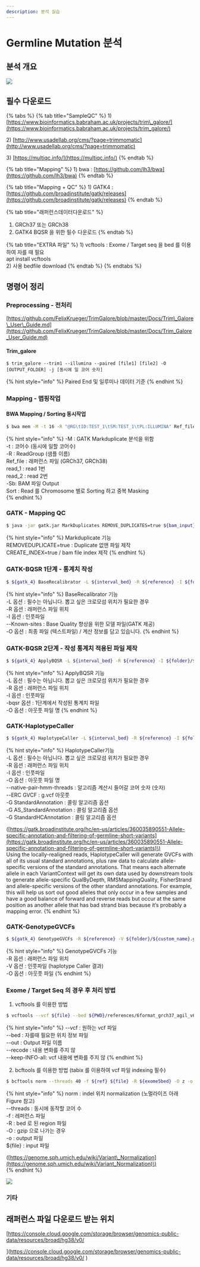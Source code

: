 ```yaml
---
description: 분석 실습
---
```


# Germline Mutation 분석

## 분석 개요

![](../../.gitbook/assets/image%20%2851%29.png)

## 필수  다운로드

{% tabs %}
{% tab title="SampleQC" %}
1\) [https://www.bioinformatics.babraham.ac.uk/projects/trim\_galore/](https://www.bioinformatics.babraham.ac.uk/projects/trim_galore/)

2\) [http://www.usadellab.org/cms/?page=trimmomatic](http://www.usadellab.org/cms/?page=trimmomatic)

3\) [https://multiqc.info/](https://multiqc.info/)
{% endtab %}

{% tab title="Mapping" %}
1\) bwa :  [https://github.com/lh3/bwa](https://github.com/lh3/bwa)
{% endtab %}

{% tab title="Mapping + QC" %}
1\) GATK4 : [https://github.com/broadinstitute/gatk/releases](https://github.com/broadinstitute/gatk/releases)
{% endtab %}

{% tab title="래퍼런스데이터다운로드" %}
1. GRCh37 또는 GRCh38
2. GATK4 BQSR 을 위한 필수 다운로드
{% endtab %}

{% tab title="EXTRA 파일" %}
1\) vcftools : Exome / Target seq 을 bed 를 이용하여 자를 때 필요   
apt install vcftools  
2\) 사용 bedfile download
{% endtab %}
{% endtabs %}

## 명령어 정리

### Preprocessing - 전처리

[https://github.com/FelixKrueger/TrimGalore/blob/master/Docs/Trim\_Galore\_User\_Guide.md](https://github.com/FelixKrueger/TrimGalore/blob/master/Docs/Trim_Galore_User_Guide.md)

#### Trim\_galore 

```
$ trim_galore --trim1 --illumina --paired [file1] [file2] -O [OUTPUT_FOLDER] -j [동시에 일 코어 숫자]
```

{% hint style="info" %}
Paired End  및 일루미나 데이터 기준
{% endhint %}

### Mapping - 맵핑작업 

#### BWA Mapping / Sorting 동시작업

```bash
$ bwa mem -M -t 16 -R "@RG\tID:TEST_1\tSM:TEST_1\tPL:ILLUMINA" Ref_file read_1.fq read_2.fq | samtools view -@ 16 -Sb | samtools sort 16 -O bam -o [Filename].sorted.bam
```

{% hint style="info" %}
-M : GATK Markduplicate 분석을 위함   
-t : 코어수 \(동시에 일할 코어수\)  
-R : ReadGroup \(샘플 이름\)  
Ref\_file : 래퍼런스 파일 \(GRCh37, GRCh38\)  
read\_1 : read 1번  
read\_2 : read 2번  
-Sb: BAM 파일 Output  
Sort : Read 를 Chromosome 별로 Sorting 하고 중복 Masking  
{% endhint %}

### 

### GATK - Mapping QC

```bash
$ java -jar gatk.jar MarkDuplicates REMOVE_DUPLICATES=true ${bam_input} O=${folder}/${custom_name}_sorted_MarkDuplicate.bam M=${folder}/${custom_name}_markduplicate.txt COMPRESSION_LEVEL=1 CREATE_INDEX=true
```

{% hint style="info" %}
Markduplicate 기능    
REMOVEDUPLICATE=true : Duplicate 없앤 파일 제작  
CREATE\_INDEX=true / bam file index 제작
{% endhint %}

### 

### GATK-BQSR 1단계 - 통계치 작성 

```bash
$ ${gatk_4} BaseRecalibrator -L ${interval_bed} -R ${reference} -I ${folder}/${custom_name}_sorted_MarkDuplicate.bam --known-sites ${gatk4_dbsnp} --known-sites ${gatk4_mills} --known-sites ${gatk4_1000g_indel} --known-sites ${gatk4_1000g_snp} -O ${folder}/${custom_name}_sorted_MarkDuplicate.table
```

{% hint style="info" %}
BaseRecalibrator 기능  
-L 옵션 : 필수는 아닙니다. 뽑고 싶은 크로모섬 위치가 필요한 경우  
-R 옵션 : 래퍼런스 파일 위치   
-I 옵션 : 인풋파일  
--Known-sites : Base Quality 향상을 위한 모델 파일\(GATK 제공\)  
-O 옵션 : 최종 파일 \(텍스트파일\) / 계산 정보를 담고 있습니다.
{% endhint %}

### 

### GATK-BQSR 2단계 - 작성 통계치 적용된 파일 제작  

```bash
$ ${gatk_4} ApplyBQSR -L ${interval_bed} -R ${reference} -I ${folder}/${custom_name}_sorted_MarkDuplicate.bam -bqsr ${folder}/${custom_name}_sorted_MarkDuplicate.table -O ${folder}/${custom_name}_sorted_MarkDuplicate_bqsr.bam
```

{% hint style="info" %}
ApplyBQSR 기능  
-L 옵션 : 필수는 아닙니다. 뽑고 싶은 크로모섬 위치가 필요한 경우  
-R 옵션 : 래퍼런스 파일 위치  
-I 옵션 : 인풋파일  
-bqsr 옵션 : 1단계에서 작성된 통계치 파일   
-O 옵션 : 아웃풋 파일 명
{% endhint %}



### GATK-HaplotypeCaller

```bash
$ ${gatk_4} HaplotypeCaller -L ${interval_bed} -R ${reference} -I ${folder}/${custom_name}_sorted_MarkDuplicate_bqsr.bam -O ${folder}/${custom_name}.g.vcf --native-pair-hmm-threads 32 --ERC GVCF -G StandardAnnotation -G AS_StandardAnnotation -G StandardHCAnnotation
```

{% hint style="info" %}
HaplotypeCaller기능  
-L 옵션 : 필수는 아닙니다. 뽑고 싶은 크로모섬 위치가 필요한 경우  
-R 옵션 : 래퍼런스 파일 위치  
-I 옵션 : 인풋파일  
-O 옵션 : 아웃풋 파일 명  
--native-pair-hmm-threads : 알고리즘 계산시 들어갈 코어 숫자 \(숫자\)  
--ERC GVCF : g.vcf 아웃풋  
-G StandardAnnotation : 콜링 알고리즘 옵션  
-G AS\_StandardAnnotation : 콜링 알고리즘 옵션  
-G StandardHCAnnotation : 콜링 알고리즘 옵션  
  
\([https://gatk.broadinstitute.org/hc/en-us/articles/360035890551-Allele-specific-annotation-and-filtering-of-germline-short-variants](https://gatk.broadinstitute.org/hc/en-us/articles/360035890551-Allele-specific-annotation-and-filtering-of-germline-short-variants)\)  
Using the locally-realigned reads, HaplotypeCaller will generate GVCFs with all of its usual standard annotations, plus raw data to calculate allele-specific versions of the standard annotations. That means each alternate allele in each VariantContext will get its own data used by downstream tools to generate allele-specific QualByDepth, RMSMappingQuality, FisherStrand and allele-specific versions of the other standard annotations. For example, this will help us sort out good alleles that only occur in a few samples and have a good balance of forward and reverse reads but occur at the same position as another allele that has bad strand bias because it’s probably a mapping error.
{% endhint %}



### GATK-GenotypeGVCFs

```bash
$ ${gatk_4} GenotypeGVCFs -R ${reference} -V ${folder}/${custom_name}.g.vcf -O ${folder}/${custom_name}.vcf
```

{% hint style="info" %}
GenotypeGVCFs 기능  
-R 옵션 : 래퍼런스 파일 위치  
-V 옵션 : 인풋파일 \(haplotype Caller 결과\)  
-O 옵션 : 아웃풋 파일
{% endhint %}



### Exome / Target Seq 의 경우 후 처리 방법 

1. vcftools 를 이용한 방법 

```bash
$ vcftools --vcf ${file} --bed ${PWD}/references/6format_grch37_agil_v6.bed --out ${file}_agilent_v6.vcf --recode --keep-INFO-all
```

{% hint style="info" %}
--vcf : 원하는 vcf 파일  
--bed : 자를때 필요한 위치 정보 파일  
--out : Output 파일 이름   
--recode : 내용 변화를 주지 않  
--keep-INFO-all: vcf 내용에 변화를 주지 않
{% endhint %}

   2. bcftools 를 이용한 방법 \(tabix 를 이용하여 vcf 파일 indexing 필수\) 

```bash
$ bcftools norm --threads 40 -f ${ref} ${file} -R ${exome5bed} -O z -o ${file}.agil5.gz
```

{% hint style="info" %}
norm : indel 위치 normalization \(노멀라이즈 아래 Figure 참고\)  
--threads : 동시에 동작할 코어 수  
-f : 레퍼런스 파일  
-R : bed 로 된 region 파일  
-O : gzip 으로 나가는 경우  
-o : output 파일    
${file} : input 파일   
  
\([https://genome.sph.umich.edu/wiki/Variant\_Normalization](https://genome.sph.umich.edu/wiki/Variant_Normalization)\)  
{% endhint %}

![](../../.gitbook/assets/image%20%2889%29.png)

### 기타

## 래퍼런스 파일 다운로드 받는 위치 

[https://console.cloud.google.com/storage/browser/genomics-public-data/resources/broad/hg38/v0/  
](https://console.cloud.google.com/storage/browser/genomics-public-data/resources/broad/hg38/v0/
)

